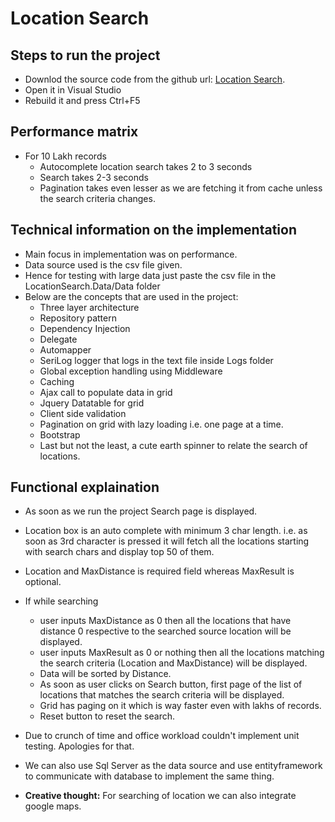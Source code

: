 # Location Search

## Steps to run the project
- Downlod the source code from the github url: [Location Search](https://github.com/rpKhanna/LocationSearch).
- Open it in Visual Studio
- Rebuild it and press Ctrl+F5

## Performance matrix
- For 10 Lakh records
    - Autocomplete location search takes 2 to 3 seconds
    - Search takes 2-3 seconds
    - Pagination takes even lesser as we are fetching it from cache unless the search criteria changes.

## Technical information on the implementation
- Main focus in implementation was on performance.
- Data source used is the csv file given.
- Hence for testing with large data just paste the csv file in the LocationSearch.Data/Data folder
- Below are the concepts that are used in the project:
    - Three layer architecture
    - Repository pattern
    - Dependency Injection
    - Delegate
    - Automapper
    - SeriLog logger that logs in the text file inside Logs folder
    - Global exception handling using Middleware
    - Caching 
    - Ajax call to populate data in grid
    - Jquery Datatable for grid
    - Client side validation
    - Pagination on grid with lazy loading i.e. one page at a time.
    - Bootstrap
    - Last but not the least, a cute earth spinner to relate the search of locations.

## Functional explaination
- As soon as we run the project Search page is displayed.
- Location box is an auto complete with minimum 3 char length. i.e. as soon as 3rd character is pressed it will fetch all the locations starting with search chars and display top 50 of them.
- Location and MaxDistance is required field whereas MaxResult is optional.
- If while searching 
    - user inputs MaxDistance as 0 then all the locations that have distance 0 respective to the searched source location will be displayed.
    - user inputs MaxResult as 0 or nothing then all the locations matching the search criteria (Location and MaxDistance) will be displayed.
    - Data will be sorted by Distance.
    - As soon as user clicks on Search button, first page of the list of locations that matches the search criteria will be displayed.
    - Grid has paging on it which is way faster even with lakhs of records.
    - Reset button to reset the search.

- Due to crunch of time and office workload couldn't implement unit testing. Apologies for that.
- We can also use Sql Server as the data source and use entityframework to communicate with database to implement the same thing.
- <b>Creative thought:</b> For searching of location we can also integrate google maps.
